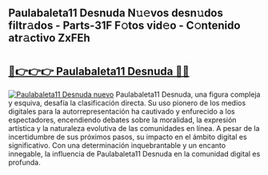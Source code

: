 ## Paulabaleta11 Desnuda N𝚞𝚎vos desn𝚞dos filtr𝚊dos - Parts-31F F𝚘tos vid𝚎o - C𝚘ntenido atr𝚊ctivo ZxFEh

# <h2><a href="http://mbd4zl.tromn.icu/?c=Paulabaleta11+Desnuda">🔗👉👉👉 Paulabaleta11 Desnuda 🔗🔗</a></h2>

[![Paulabaleta11 Desnuda nuevo](https://i.imgur.com/pEAQMta.gif)](http://mbd4zl.tromn.icu/?c=Paulabaleta11+Desnuda)
Paulabaleta11 Desnuda, una figura compleja y esquiva, desafía la clasificación directa. Su uso pionero de los medios digitales para la autorrepresentación ha cautivado y enfurecido a los espectadores, encendiendo debates sobre la moralidad, la expresión artística y la naturaleza evolutiva de las comunidades en línea. A pesar de la incertidumbre de sus próximos pasos, su impacto en el ámbito digital es significativo. Con una determinación inquebrantable y un encanto innegable, la influencia de Paulabaleta11 Desnuda en la comunidad digital es profunda.
